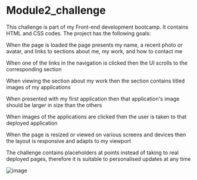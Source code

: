 # Module2_challenge
This challenge is part of my Front-end development bootcamp. It contains HTML and CSS codes.
The project has the following goals:

When the page is loaded the page presents my name, a recent photo or avatar, and links to sections about me, my work, and how to contact me

When one of the links in the navigation is clicked then the UI scrolls to the corresponding section

When viewing the section about my work then the section contains titled images of my applications

When presented with my first application then that application's image should be larger in size than the others

When images of the applications are clicked then the user is taken to that deployed application

When the page is resized or viewed on various screens and devices then the layout is responsive and adapts to my viewport

The challenge contains placeholders at points instead of taking to real deployed pages, therefore it is suitable to personalised updates at any time

![image](https://user-images.githubusercontent.com/21089692/215567715-c3a30346-77ed-47e1-a7a6-9b69d897e991.png)

